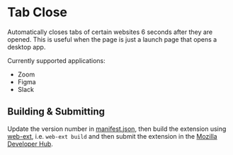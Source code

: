 # Tab Close
Automatically closes tabs of certain websites 6 seconds after they are opened. This is useful when the page is just a launch page that opens a desktop app.

Currently supported applications:
- Zoom
- Figma
- Slack

## Building & Submitting
Update the version number in [manifest.json](/manifest.json), then build the extension using [web-ext](https://extensionworkshop.com/documentation/develop/getting-started-with-web-ext/), i.e. `web-ext build` and then submit the extension in the [Mozilla Developer Hub](https://addons.mozilla.org/en-US/developers/addons).
